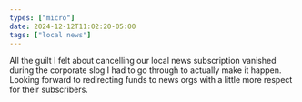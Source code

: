 ```yaml
---
types: ["micro"]
date: 2024-12-12T11:02:20-05:00
tags: ["local news"]
---
```

All the guilt I felt about cancelling our local news subscription vanished during the corporate slog I had to go through to actually make it happen. Looking forward to redirecting funds to news orgs with a little more respect for their subscribers.
